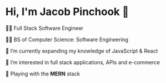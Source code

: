 <br />

# Hi, I'm Jacob Pinchook 👋

👨‍💻 Full Stack Software Engineer

🧑‍🎓 BS of Computer Science: Software Engineering

🌱 I’m currently expanding my knowledge of JavaScript & React

👀 I’m interested in full stack applications, APIs and e-commerce

🤹 Playing with the **MERN** stack

<br />
